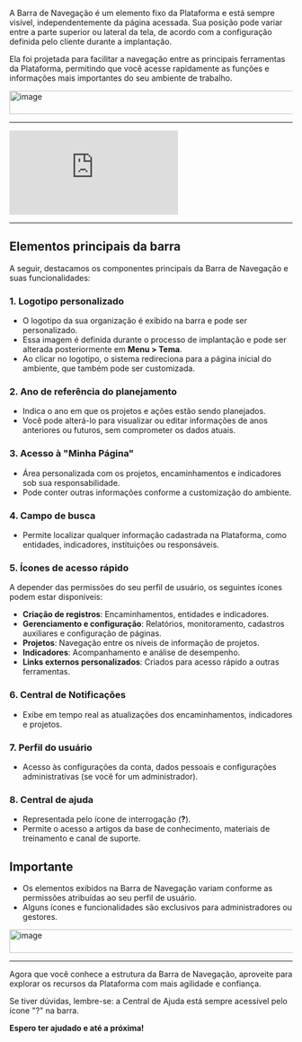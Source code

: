 A Barra de Navegação é um elemento fixo da Plataforma e está sempre visível, independentemente da página acessada. Sua posição pode variar entre a parte superior ou lateral da tela, de acordo com a configuração definida pelo cliente durante a implantação.

Ela foi projetada para facilitar a navegação entre as principais ferramentas da Plataforma, permitindo que você acesse rapidamente as funções e informações mais importantes do seu ambiente de trabalho.

<img width="1269" height="42" alt="image" src="https://github.com/user-attachments/assets/91444aea-f9e8-4344-bc6a-b8bd45ce45f6" />


---
<div class="video-container">
  <iframe
    src="https://player.vimeo.com/video/1129601155"
    title="Tutoria Vimeo"
    frameborder="0"
    allow="autoplay; fullscreen; picture-in-picture"
    allowfullscreen>
  </iframe>
</div>

---


## Elementos principais da barra

A seguir, destacamos os componentes principais da Barra de Navegação e suas funcionalidades:

### 1. Logotipo personalizado

* O logotipo da sua organização é exibido na barra e pode ser personalizado.
* Essa imagem é definida durante o processo de implantação e pode ser alterada posteriormente em **Menu > Tema**.
* Ao clicar no logotipo, o sistema redireciona para a página inicial do ambiente, que também pode ser customizada.

### 2. Ano de referência do planejamento

* Indica o ano em que os projetos e ações estão sendo planejados.
* Você pode alterá-lo para visualizar ou editar informações de anos anteriores ou futuros, sem comprometer os dados atuais.

### 3. Acesso à "Minha Página"

* Área personalizada com os projetos, encaminhamentos e indicadores sob sua responsabilidade.
* Pode conter outras informações conforme a customização do ambiente.

### 4. Campo de busca

* Permite localizar qualquer informação cadastrada na Plataforma, como entidades, indicadores, instituições ou responsáveis.

### 5. Ícones de acesso rápido

A depender das permissões do seu perfil de usuário, os seguintes ícones podem estar disponíveis:

* **Criação de registros**: Encaminhamentos, entidades e indicadores.
* **Gerenciamento e configuração**: Relatórios, monitoramento, cadastros auxiliares e configuração de páginas.
* **Projetos**: Navegação entre os níveis de informação de projetos.
* **Indicadores**: Acompanhamento e análise de desempenho.
* **Links externos personalizados**: Criados para acesso rápido a outras ferramentas.

### 6. Central de Notificações

* Exibe em tempo real as atualizações dos encaminhamentos, indicadores e projetos.

### 7. Perfil do usuário

* Acesso às configurações da conta, dados pessoais e configurações administrativas (se você for um administrador).

### 8. Central de ajuda

* Representada pelo ícone de interrogação (**?**).
* Permite o acesso a artigos da base de conhecimento, materiais de treinamento e canal de suporte.

## Importante

* Os elementos exibidos na Barra de Navegação variam conforme as permissões atribuídas ao seu perfil de usuário.
* Alguns ícones e funcionalidades são exclusivos para administradores ou gestores.


<img width="1269" height="42" alt="image" src="https://github.com/user-attachments/assets/79a4cd9c-1254-4bc5-84be-aca565fd4539" />



---

Agora que você conhece a estrutura da Barra de Navegação, aproveite para explorar os recursos da Plataforma com mais agilidade e confiança.

Se tiver dúvidas, lembre-se: a Central de Ajuda está sempre acessível pelo ícone "?" na barra.

**Espero ter ajudado e até a próxima!**

